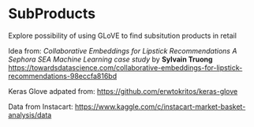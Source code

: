 # SubProducts
Explore possibility of using GLoVE to find subsitution products in retail

Idea from: 
*Collaborative Embeddings for Lipstick Recommendations*
*A Sephora SEA Machine Learning case study*
by **Sylvain Truong**
https://towardsdatascience.com/collaborative-embeddings-for-lipstick-recommendations-98eccfa816bd

Keras Glove adpated from:
https://github.com/erwtokritos/keras-glove

Data from Instacart:
https://www.kaggle.com/c/instacart-market-basket-analysis/data